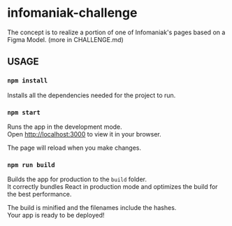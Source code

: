 # infomaniak-challenge

The concept is to realize a portion of one of Infomaniak's pages based on a Figma Model. (more in CHALLENGE.md)

## USAGE

### `npm install`

Installs all the dependencies needed for the project to run.

### `npm start`

Runs the app in the development mode.\
Open [http://localhost:3000](http://localhost:3000) to view it in your browser.

The page will reload when you make changes.

### `npm run build`

Builds the app for production to the `build` folder.\
It correctly bundles React in production mode and optimizes the build for the best performance.

The build is minified and the filenames include the hashes.\
Your app is ready to be deployed!
